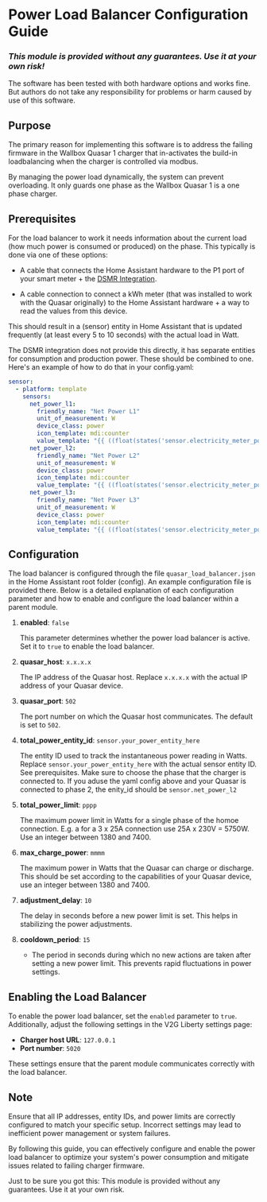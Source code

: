 # Power Load Balancer Configuration Guide

### **_This module is provided without any guarantees. Use it at your own risk!_**

The software has been tested with both hardware options and works fine. But authors do not take any responsibility for problems or harm caused by use of this software.

## Purpose

The primary reason for implementing this software is to address the failing firmware in the Wallbox Quasar 1 charger that in-activates the build-in loadbalancing when the charger is controlled via modbus.

By managing the power load dynamically, the system can prevent overloading. It only guards one phase as the Wallbox Quasar 1 is a one phase charger.

## Prerequisites

For the load balancer to work it needs information about the current load (how much power is consumed or produced) on the phase. This typically is done via one of these options:

- A cable that connects the Home Assistant hardware to the P1 port of your smart meter + the [DSMR Integration](https://www.home-assistant.io/integrations/dsmr/).

- A cable connection to connect a kWh meter (that was installed to work with the Quasar originally) to the Home Assistant hardware + a way to read the values from this device.

This should result in a (sensor) entity in Home Assistant that is updated frequently (at least every 5 to 10 seconds) with the actual load in Watt.

The DSMR integration does not provide this directly, it has separate entities for consumption and production power. These should be combined to one. Here's an example of how to do that in your config.yaml:

```yaml
sensor:
  - platform: template
    sensors:
      net_power_l1:
        friendly_name: "Net Power L1"
        unit_of_measurement: W
        device_class: power
        icon_template: mdi:counter
        value_template: "{{ ((float(states('sensor.electricity_meter_power_consumption_phase_l1')) - float(states('sensor.electricity_meter_power_production_phase_l1'))) * 1000)|int }}"
      net_power_l2:
        friendly_name: "Net Power L2"
        unit_of_measurement: W
        device_class: power
        icon_template: mdi:counter
        value_template: "{{ ((float(states('sensor.electricity_meter_power_consumption_phase_l2')) - float(states('sensor.electricity_meter_power_production_phase_l2'))) * 1000)|int }}"
      net_power_l3:
        friendly_name: "Net Power L3"
        unit_of_measurement: W
        device_class: power
        icon_template: mdi:counter
        value_template: "{{ ((float(states('sensor.electricity_meter_power_consumption_phase_l3')) - float(states('sensor.electricity_meter_power_production_phase_l3'))) * 1000)|int }}"
```

## Configuration

The load balancer is configured through the file `quasar_load_balancer.json` in the Home Assistant root folder (config). An example configuration file is provided there. Below is a detailed explanation of each configuration parameter and how to enable and configure the load balancer within a parent module.

1. **enabled**: `false`

   This parameter determines whether the power load balancer is active. Set it to `true` to enable the load balancer.

2. **quasar_host**: `x.x.x.x`

   The IP address of the Quasar host. Replace `x.x.x.x` with the actual IP address of your Quasar device.

3. **quasar_port**: `502`

   The port number on which the Quasar host communicates. The default is set to `502`.

4. **total_power_entity_id**: `sensor.your_power_entity_here`

   The entity ID used to track the instantaneous power reading in Watts. Replace `sensor.your_power_entity_here` with the actual sensor entity ID. See prerequisites. Make sure to choose the phase that the charger is connected to. If you aduse the yaml config above and your Quasar is connected to phase 2, the enity_id should be `sensor.net_power_l2`

5. **total_power_limit**: `pppp`

   The maximum power limit in Watts for a single phase of the homoe connection. E.g. a for a 3 x 25A connection use 25A x 230V = 5750W. Use an integer between 1380 and 7400.

6. **max_charge_power**: `mmmm`

   The maximum power in Watts that the Quasar can charge or discharge. This should be set according to the capabilities of your Quasar device, use an integer between 1380 and 7400.

7. **adjustment_delay**: `10`

   The delay in seconds before a new power limit is set. This helps in stabilizing the power adjustments.

8. **cooldown_period**: `15`
   - The period in seconds during which no new actions are taken after setting a new power limit. This prevents rapid fluctuations in power settings.

## Enabling the Load Balancer

To enable the power load balancer, set the `enabled` parameter to `true`. Additionally, adjust the following settings in the V2G Liberty settings page:

- **Charger host URL**: `127.0.0.1`
- **Port number**: `5020`

These settings ensure that the parent module communicates correctly with the load balancer.

## Note

Ensure that all IP addresses, entity IDs, and power limits are correctly configured to match your specific setup. Incorrect settings may lead to inefficient power management or system failures.

By following this guide, you can effectively configure and enable the power load balancer to optimize your system's power consumption and mitigate issues related to failing charger firmware.

Just to be sure you got this: This module is provided without any guarantees. Use it at your own risk.
